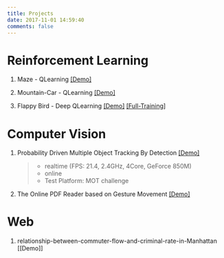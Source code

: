 ```yaml
---
title: Projects
date: 2017-11-01 14:59:40
comments: false
---
```


# Reinforcement Learning

1. Maze - QLearning [[Demo]](https://youtu.be/dGsdZ1ID9_8)

2. Mountain-Car - QLearning [[Demo]](https://youtu.be/m0FnRzyQ1Dw)

3. Flappy Bird - Deep QLearning [[Demo]](https://youtu.be/2d4QtKOX014) [[Full-Training]](https://youtu.be/IgaaCkskzX4)


# Computer Vision

1. Probability Driven Multiple Object Tracking By Detection [[Demo]](https://motchallenge.net/tracker/TraByDetRT)
    > - realtime (FPS: 21.4, 2.4GHz, 4Core, GeForce 850M)
    > - online
    > - Test Platform: MOT challenge

2. The Online PDF Reader based on Gesture Movement [[Demo]](https://www.youtube.com/watch?v=IsIhWa0TZrA&feature=youtu.be)


# Web

1. relationship-between-commuter-flow-and-criminal-rate-in-Manhattan [[Demo]]